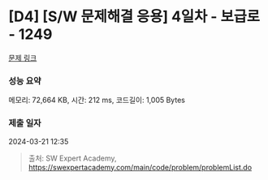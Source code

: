 # [D4] [S/W 문제해결 응용] 4일차 - 보급로 - 1249 

[문제 링크](https://swexpertacademy.com/main/code/problem/problemDetail.do?contestProbId=AV15QRX6APsCFAYD) 

### 성능 요약

메모리: 72,664 KB, 시간: 212 ms, 코드길이: 1,005 Bytes

### 제출 일자

2024-03-21 12:35



> 출처: SW Expert Academy, https://swexpertacademy.com/main/code/problem/problemList.do